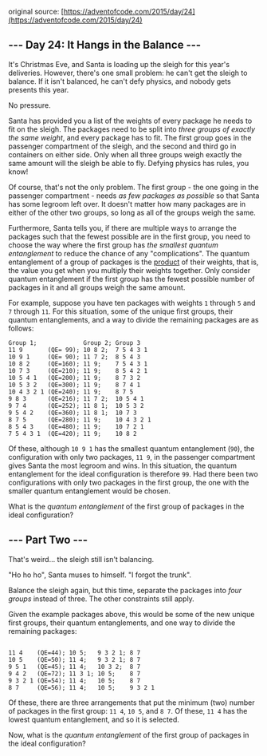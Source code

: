 original source: [https://adventofcode.com/2015/day/24](https://adventofcode.com/2015/day/24)
## --- Day 24: It Hangs in the Balance ---
It's Christmas Eve, and Santa is loading up the sleigh for this year's deliveries.  However, there's one small problem: he can't get the sleigh to balance.  If it isn't balanced, he can't defy physics, and nobody gets presents this year.

No pressure.

Santa has provided you a list of the weights of every package he needs to fit on the sleigh.  The packages need to be split into *three groups of exactly the same weight*, and every package has to fit.  The first group goes in the passenger compartment of the sleigh, and the second and third go in containers on either side.  Only when all three groups weigh exactly the same amount will the sleigh be able to fly.  Defying physics has rules, you know!

Of course, that's not the only problem.  The first group - the one going in the passenger compartment - needs *as few packages as possible* so that Santa has some legroom left over.  It doesn't matter how many packages are in either of the other two groups, so long as all of the groups weigh the same.

Furthermore, Santa tells you, if there are multiple ways to arrange the packages such that the fewest possible are in the first group, you need to choose the way where the first group has *the smallest quantum entanglement* to reduce the chance of any "complications".  The quantum entanglement of a group of packages is the [product](https://en.wikipedia.org/wiki/Product_%28mathematics%29) of their weights, that is, the value you get when you multiply their weights together.  Only consider quantum entanglement if the first group has the fewest possible number of packages in it and all groups weigh the same amount.

For example, suppose you have ten packages with weights `1` through `5` and `7` through `11`.  For this situation, some of the unique first groups, their quantum entanglements, and a way to divide the remaining packages are as follows:

```
Group 1;             Group 2; Group 3
11 9       (QE= 99); 10 8 2;  7 5 4 3 1
10 9 1     (QE= 90); 11 7 2;  8 5 4 3
10 8 2     (QE=160); 11 9;    7 5 4 3 1
10 7 3     (QE=210); 11 9;    8 5 4 2 1
10 5 4 1   (QE=200); 11 9;    8 7 3 2
10 5 3 2   (QE=300); 11 9;    8 7 4 1
10 4 3 2 1 (QE=240); 11 9;    8 7 5
9 8 3      (QE=216); 11 7 2;  10 5 4 1
9 7 4      (QE=252); 11 8 1;  10 5 3 2
9 5 4 2    (QE=360); 11 8 1;  10 7 3
8 7 5      (QE=280); 11 9;    10 4 3 2 1
8 5 4 3    (QE=480); 11 9;    10 7 2 1
7 5 4 3 1  (QE=420); 11 9;    10 8 2
```

Of these, although `10 9 1` has the smallest quantum entanglement (`90`), the configuration with only two packages, `11 9`, in the passenger compartment gives Santa the most legroom and wins.  In this situation, the quantum entanglement for the ideal configuration is therefore `99`.  Had there been two configurations with only two packages in the first group, the one with the smaller quantum entanglement would be chosen.

What is the *quantum entanglement* of the first group of packages in the ideal configuration?


## --- Part Two ---
That's weird... the sleigh still isn't balancing.

"Ho ho ho", Santa muses to himself. "I forgot the trunk".

Balance the sleigh again, but this time, separate the packages into *four groups* instead of three.  The other constraints still apply.

Given the example packages above, this would be some of the new unique first groups, their quantum entanglements, and one way to divide the remaining packages:

```

11 4    (QE=44); 10 5;   9 3 2 1; 8 7
10 5    (QE=50); 11 4;   9 3 2 1; 8 7
9 5 1   (QE=45); 11 4;   10 3 2;  8 7
9 4 2   (QE=72); 11 3 1; 10 5;    8 7
9 3 2 1 (QE=54); 11 4;   10 5;    8 7
8 7     (QE=56); 11 4;   10 5;    9 3 2 1
```

Of these, there are three arrangements that put the minimum (two) number of packages in the first group: `11 4`, `10 5`, and `8 7`.  Of these, `11 4` has the lowest quantum entanglement, and so it is selected.

Now, what is the *quantum entanglement* of the first group of packages in the ideal configuration?


